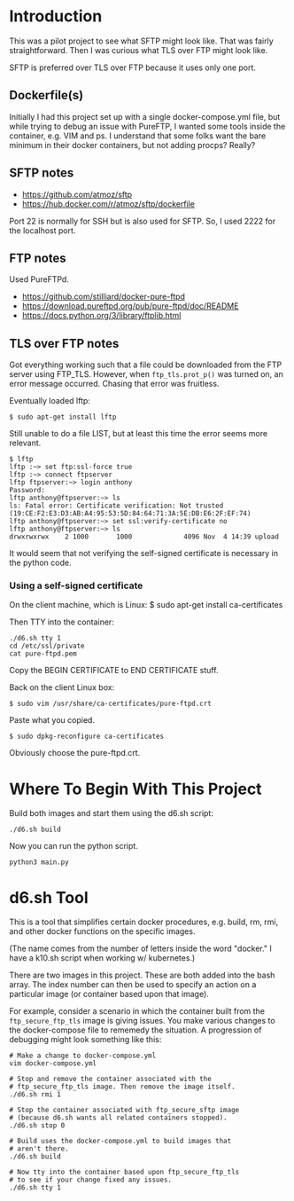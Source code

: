 # Introduction

This was a pilot project to see what SFTP might look like.
That was fairly straightforward. Then I was curious what 
TLS over FTP might look like.

SFTP is preferred over TLS over FTP because it uses only one port.

## Dockerfile(s)

Initially I had this project set up with a single docker-compose.yml
file, but while trying to debug an issue with PureFTP, I wanted
some tools inside the container, e.g. VIM and ps. I understand
that some folks want the bare minimum in their docker containers,
but not adding procps? Really?

## SFTP notes

- https://github.com/atmoz/sftp
- https://hub.docker.com/r/atmoz/sftp/dockerfile 

Port 22 is normally for SSH but is also used for SFTP. 
So, I used 2222 for the localhost port.

## FTP notes

Used PureFTPd.

- https://github.com/stilliard/docker-pure-ftpd
- https://download.pureftpd.org/pub/pure-ftpd/doc/README
- https://docs.python.org/3/library/ftplib.html

## TLS over FTP notes

Got everything working such that a file could be downloaded
from the FTP server using FTP_TLS. However, when `ftp_tls.prot_p()`
was turned on, an error message occurred. Chasing that error
was fruitless.

Eventually loaded lftp:

``` 
$ sudo apt-get install lftp
```

Still unable to do a file LIST, but at least this time the 
error seems more relevant.

```
$ lftp
lftp :~> set ftp:ssl-force true
lftp :~> connect ftpserver
lftp ftpserver:~> login anthony
Password:
lftp anthony@ftpserver:~> ls
ls: Fatal error: Certificate verification: Not trusted (19:CE:F2:E3:D3:AB:A4:95:53:5D:84:64:71:3A:5E:DB:E6:2F:EF:74)
lftp anthony@ftpserver:~> set ssl:verify-certificate no
lftp anthony@ftpserver:~> ls
drwxrwxrwx    2 1000       1000             4096 Nov  4 14:39 upload
```

It would seem that not verifying the self-signed certificate
is necessary in the python code.

### Using a self-signed certificate

On the client machine, which is Linux:
$ sudo apt-get install ca-certificates

Then TTY into the container:

```
./d6.sh tty 1
cd /etc/ssl/private
cat pure-ftpd.pem
```

Copy the BEGIN CERTIFICATE to END CERTIFICATE stuff.

Back on the client Linux box:

```
$ sudo vim /usr/share/ca-certificates/pure-ftpd.crt
```

Paste what you copied.

```
$ sudo dpkg-reconfigure ca-certificates
```

Obviously choose the pure-ftpd.crt.

# Where To Begin With This Project

Build both images and start them using the d6.sh script:
```
./d6.sh build
```

Now you can run the python script.

```
python3 main.py
```

# d6.sh Tool

This is a tool that simplifies certain docker procedures, 
e.g. build, rm, rmi, and other docker functions on the 
specific images.

(The name comes from the number of letters inside the word
"docker." I have a k10.sh script when working w/ kubernetes.)

There are two images in this project. These are both added
into the bash array. The index number can then be used to 
specify an action on a particular image (or container based
upon that image).

For example, consider a scenario in which the container built
from the `ftp_secure_ftp_tls` image is giving issues. You make
various changes to the docker-compose file to rememedy the 
situation. A progression of debugging might look something 
like this:

```
# Make a change to docker-compose.yml
vim docker-compose.yml

# Stop and remove the container associated with the 
# ftp_secure_ftp_tls image. Then remove the image itself.
./d6.sh rmi 1

# Stop the container associated with ftp_secure_sftp image
# (because d6.sh wants all related containers stopped).
./d6.sh stop 0

# Build uses the docker-compose.yml to build images that 
# aren't there.
./d6.sh build

# Now tty into the container based upon ftp_secure_ftp_tls
# to see if your change fixed any issues.
./d6.sh tty 1
```


